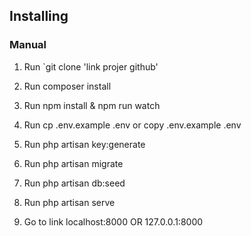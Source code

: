 ## Installing
### Manual

1. Run `git clone 'link projer github'

2. Run composer install

3. Run npm install & npm run watch

4. Run cp .env.example .env or copy .env.example .env

5. Run php artisan key:generate

6. Run php artisan migrate

7. Run php artisan db:seed

8. Run php artisan serve

9. Go to link localhost:8000 OR 127.0.0.1:8000